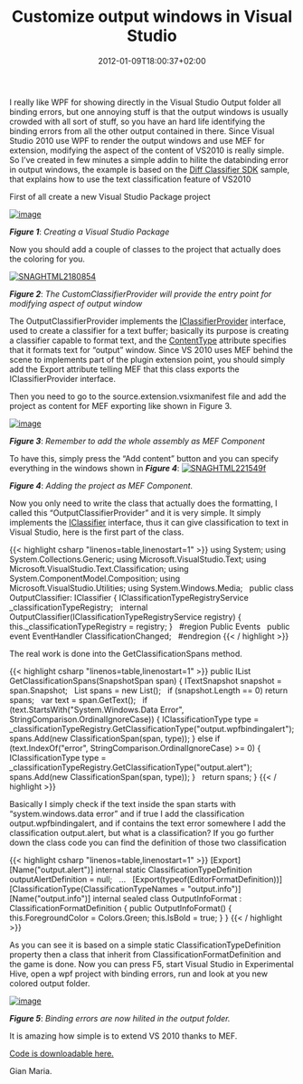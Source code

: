 ﻿---
title: "Customize output windows in Visual Studio"
description: ""
date: 2012-01-09T18:00:37+02:00
draft: false
tags: [MEF,Plugin,Visual Studio]
categories: [Visual Studio]
---
I really like WPF for showing directly in the Visual Studio Output folder all binding errors, but one annoying stuff is that the output windows is usually crowded with all sort of stuff, so you have an hard life identifying the binding errors from all the other output contained in there. Since Visual Studio 2010 use WPF to render the output windows and use MEF for extension, modifying the aspect of the content of VS2010 is really simple. So I’ve created in few minutes a simple addin to hilite the databinding error in output windows, the example is based on the [Diff Classifier SDK](http://code.msdn.microsoft.com/windowsdesktop/Diff-Classifier-e87ed723) sample, that explains how to use the text classification feature of VS2010

First of all create a new Visual Studio Package project

[![image](https://www.codewrecks.com/blog/wp-content/uploads/2012/01/image_thumb.png "image")](https://www.codewrecks.com/blog/wp-content/uploads/2012/01/image.png)

 ***Figure 1***: *Creating a Visual Studio Package*

Now you should add a couple of classes to the project that actually does the coloring for you.

[![SNAGHTML2180854](https://www.codewrecks.com/blog/wp-content/uploads/2012/01/SNAGHTML2180854_thumb.png "SNAGHTML2180854")](https://www.codewrecks.com/blog/wp-content/uploads/2012/01/SNAGHTML2180854.png)

 ***Figure 2***: *The CustomClassifierProvider will provide the entry point for modifying aspect of output window*

The OutputClassifierProvider implements the [IClassifierProvider](http://msdn.microsoft.com/en-us/library/dd885586.aspx) interface, used to create a classifier for a text buffer; basically its purpose is creating a classifier capable to format text, and the [ContentType](http://msdn.microsoft.com/en-us/library/dd821104.aspx) attribute specifies that it formats text for “output” window. Since VS 2010 uses MEF behind the scene to implements part of the plugin extension point, you should simply add the Export attribute telling MEF that this class exports the IClassifierProvider interface.

Then you need to go to the source.extension.vsixmanifest file and add the project as content for MEF exporting like shown in Figure 3.

[![image](https://www.codewrecks.com/blog/wp-content/uploads/2012/01/image_thumb1.png "image")](https://www.codewrecks.com/blog/wp-content/uploads/2012/01/image1.png)

 ***Figure 3***: *Remember to add the whole assembly as MEF Component*

To have this, simply press the “Add content” button and you can specify everything in the windows shown in  ***Figure 4***: [![SNAGHTML221549f](https://www.codewrecks.com/blog/wp-content/uploads/2012/01/SNAGHTML221549f_thumb.png "SNAGHTML221549f")](https://www.codewrecks.com/blog/wp-content/uploads/2012/01/SNAGHTML221549f.png)

 ***Figure 4***: *Adding the project as MEF Component.*

Now you only need to write the class that actually does the formatting, I called this “OutputClassifierProvider” and it is very simple. It simply implements the [IClassifier](http://msdn.microsoft.com/en-us/library/dd820929.aspx) interface, thus it can give classification to text in Visual Studio, here is the first part of the class.

{{< highlight csharp "linenos=table,linenostart=1" >}}
using System;
using System.Collections.Generic;
using Microsoft.VisualStudio.Text;
using Microsoft.VisualStudio.Text.Classification;
using System.ComponentModel.Composition;
using Microsoft.VisualStudio.Utilities;
using System.Windows.Media;
 
public class OutputClassifier: IClassifier
{
IClassificationTypeRegistryService _classificationTypeRegistry;
 
internal OutputClassifier(IClassificationTypeRegistryService registry)
{
this._classificationTypeRegistry = registry;
}
 
#region Public Events
 
public event EventHandler<ClassificationChangedEventArgs> ClassificationChanged;
 
#endregion
{{< / highlight >}}

The real work is done into the GetClassificationSpans method.

{{< highlight csharp "linenos=table,linenostart=1" >}}
public IList<ClassificationSpan> GetClassificationSpans(SnapshotSpan span)
{
ITextSnapshot snapshot = span.Snapshot;
 
List<ClassificationSpan> spans = new List<ClassificationSpan>();
 
if (snapshot.Length == 0)
return spans;
 
var text = span.GetText();
 
if (text.StartsWith("System.Windows.Data Error", StringComparison.OrdinalIgnoreCase))
{
IClassificationType type = _classificationTypeRegistry.GetClassificationType("output.wpfbindingalert");
spans.Add(new ClassificationSpan(span, type));
} else if (text.IndexOf("error", StringComparison.OrdinalIgnoreCase) >= 0)
{
IClassificationType type = _classificationTypeRegistry.GetClassificationType("output.alert");
spans.Add(new ClassificationSpan(span, type));
}
 
return spans;
}
{{< / highlight >}}

Basically I simply check if the text inside the span starts with “system.windows.data error” and if true I add the classification output.wpfbindingalert, and if contains the text error somewhere I add the classification output.alert, but what is a classification? If you go further down the class code you can find the definition of those two classification

{{< highlight csharp "linenos=table,linenostart=1" >}}
[Export]
[Name("output.alert")]
internal static ClassificationTypeDefinition outputAlertDefinition = null;
 
...
 
[Export(typeof(EditorFormatDefinition))]
[ClassificationType(ClassificationTypeNames = "output.info")]
[Name("output.info")]
internal sealed class OutputInfoFormat : ClassificationFormatDefinition
{
public OutputInfoFormat()
{
this.ForegroundColor =  Colors.Green;
this.IsBold = true;
}
}
{{< / highlight >}}

As you can see it is based on a simple static ClassificationTypeDefinition property then a class that inherit from ClassificationFormatDefinition and the game is done. Now you can press F5, start Visual Studio in Experimental Hive, open a wpf project with binding errors, run and look at you new colored output folder.

[![image](https://www.codewrecks.com/blog/wp-content/uploads/2012/01/image_thumb2.png "image")](https://www.codewrecks.com/blog/wp-content/uploads/2012/01/image2.png)

 ***Figure 5***: *Binding errors are now hilited in the output folder.*

It is amazing how simple is to extend VS 2010 thanks to MEF.

[Code is downloadable here.](http://www.codewrecks.com/files/alkampfervsix.zip)

Gian Maria.

